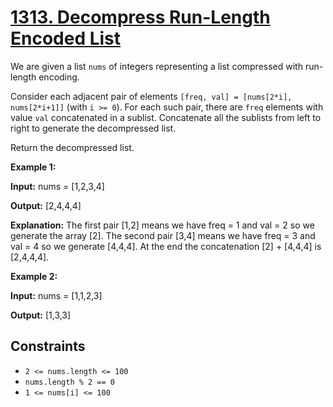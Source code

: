 # [1313. Decompress Run-Length Encoded List](https://leetcode.com/problems/decompress-run-length-encoded-list/)

We are given a list `nums` of integers representing a list compressed with run-length encoding.

Consider each adjacent pair of elements `[freq, val] = [nums[2*i], nums[2*i+1]]` (with `i >= 0`).  For each such pair, there are `freq` elements with value `val` concatenated in a sublist. Concatenate all the sublists from left to right to generate the decompressed list.

Return the decompressed list.

**Example 1:**

**Input:** nums = \[1,2,3,4\]

**Output:** \[2,4,4,4\]

**Explanation:** The first pair \[1,2\] means we have freq = 1 and val = 2 so we generate the array \[2\].
The second pair \[3,4\] means we have freq = 3 and val = 4 so we generate \[4,4,4\].
At the end the concatenation \[2\] + \[4,4,4\] is \[2,4,4,4\].

**Example 2:**

**Input:** nums = \[1,1,2,3\]

**Output:** \[1,3,3\]

## Constraints

- `2 <= nums.length <= 100`
- `nums.length % 2 == 0`
- `1 <= nums[i] <= 100`
